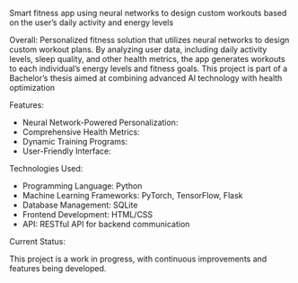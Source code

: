 Smart fitness app using neural networks to design custom workouts based on the user’s daily activity and energy levels

Overall:
Personalized fitness solution that utilizes neural networks to design custom workout plans. 
By analyzing user data, including daily activity levels, sleep quality, and other health metrics, the app generates workouts to each individual’s energy levels and fitness goals. 
This project is part of a Bachelor’s thesis aimed at combining advanced AI technology with health optimization

Features:
- Neural Network-Powered Personalization:
- Comprehensive Health Metrics:
- Dynamic Training Programs:
- User-Friendly Interface:

Technologies Used:
- Programming Language: Python
- Machine Learning Frameworks: PyTorch, TensorFlow, Flask
- Database Management: SQLite
- Frontend Development: HTML/CSS
- API: RESTful API for backend communication

Current Status:

This project is a work in progress, with continuous improvements and features being developed.
